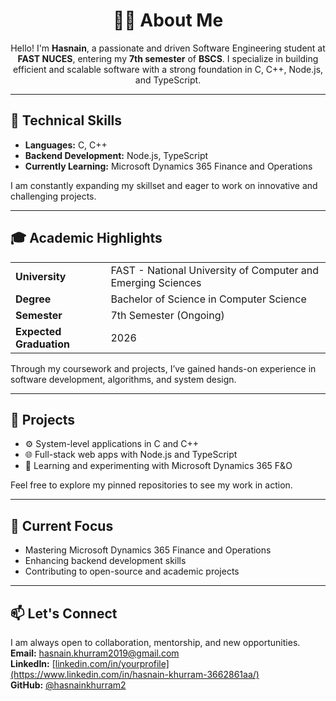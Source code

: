 <!-- About Me - Hasnain -->

<h1 align="center">👨‍💻 About Me</h1>

<p align="center">
  Hello! I'm <strong>Hasnain</strong>, a passionate and driven Software Engineering student at <strong>FAST NUCES</strong>, entering my <strong>7th semester</strong> of <strong>BSCS</strong>. I specialize in building efficient and scalable software with a strong foundation in C, C++, Node.js, and TypeScript.
</p>

---

<h2>💼 Technical Skills</h2>

<ul>
  <li><strong>Languages:</strong> C, C++</li>
  <li><strong>Backend Development:</strong> Node.js, TypeScript</li>
  <li><strong>Currently Learning:</strong> Microsoft Dynamics 365 Finance and Operations</li>
</ul>

<p>
  I am constantly expanding my skillset and eager to work on innovative and challenging projects.
</p>

---

<h2>🎓 Academic Highlights</h2>

<table>
  <tr>
    <td><strong>University</strong></td>
    <td>FAST - National University of Computer and Emerging Sciences</td>
  </tr>
  <tr>
    <td><strong>Degree</strong></td>
    <td>Bachelor of Science in Computer Science</td>
  </tr>
  <tr>
    <td><strong>Semester</strong></td>
    <td>7th Semester (Ongoing)</td>
  </tr>
  <tr>
    <td><strong>Expected Graduation</strong></td>
    <td>2026</td>
  </tr>
</table>

<p>
  Through my coursework and projects, I’ve gained hands-on experience in software development, algorithms, and system design.
</p>

---

<h2>🚀 Projects</h2>

<ul>
  <li>⚙️ System-level applications in C and C++</li>
  <li>🌐 Full-stack web apps with Node.js and TypeScript</li>
  <li>🧠 Learning and experimenting with Microsoft Dynamics 365 F&O</li>
</ul>

<p>
  Feel free to explore my pinned repositories to see my work in action.
</p>

---

<h2>🌱 Current Focus</h2>

<ul>
  <li>Mastering Microsoft Dynamics 365 Finance and Operations</li>
  <li>Enhancing backend development skills</li>
  <li>Contributing to open-source and academic projects</li>
</ul>

---

<h2>📫 Let's Connect</h2>

<p>
  I am always open to collaboration, mentorship, and new opportunities.<br/>
  <strong>Email:</strong> <a href="mailto:hasnain.khurram2019@gmail.com">hasnain.khurram2019@gmail.com</a><br/>
  <strong>LinkedIn:</strong> <a href="[https://linkedin.com/in/yourprofile](https://www.linkedin.com/in/hasnain-khurram-3662861aa/)" target="_blank">[linkedin.com/in/yourprofile](https://www.linkedin.com/in/hasnain-khurram-3662861aa/)</a><br/>
  <strong>GitHub:</strong> <a href="https://github.com/hasnainkhurram2" target="_blank">@hasnainkhurram2</a>
</p>
